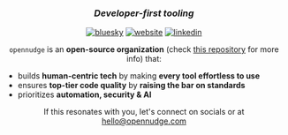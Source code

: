 <!--
SPDX-FileCopyrightText: © 2025 open-nudge <https://github.com/open-nudge>
SPDX-FileContributor: szymonmaszke <github@maszke.co>

SPDX-License-Identifier: Apache-2.0
-->

<h3>
<p align="center">
  <em>Developer-first tooling</em>
</p>
</h3>

<div align="center">

<a href="https://bsky.app/profile/opennudge.com">![bluesky](https://img.shields.io/badge/Bluesky-0285FF?logo=bluesky&logoColor=fff&style=for-the-badge)</a>
<a href="https://opennudge.com">![website](https://img.shields.io/badge/website-D9D9D9?style=for-the-badge)</a>
<a href="https://www.linkedin.com/company/opennudge">![linkedin](https://img.shields.io/badge/LinkedIn-0077B5?style=for-the-badge&logo=linkedin&logoColor=white)</a>

</div>
<p align="center">
<code>opennudge</code> is an <b>open-source organization</b>
(check
<a href="https://github.com/open-nudge/.github">this repository</a>
for more info) that:
</p>

- builds __human-centric tech__ by making __every tool effortless to use__
- ensures __top-tier code quality__ by __raising the bar on standards__
- prioritizes __automation, security & AI__

<p align="center">
   If this resonates with you, let's connect on socials or at
<a href="mailto:hello@opennudge.com<">hello@opennudge.com</a>
</p>
